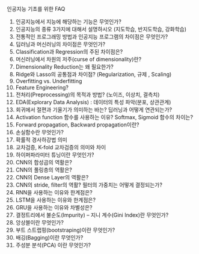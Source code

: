 인공지능 기초를 위한 FAQ

1. 인공지능에서 지능에 해당하는 기능은 무엇인가?
2. 인공지능의 종류 3가지에 대해서 설명하시오 (지도학습, 반지도학습, 강화학습)
3. 전통적인 프로그래밍 방법과 인공지능 프로그램의 차이점은 무엇인가?
4. 딥러닝과 머신러닝의 차이점은 무엇인가?
5. Classification과 Regression의 주된 차이점은?
6. 머신러닝에서 차원의 저주(curse of dimensionality)란?
7. Dimensionality Reduction는 왜 필요한가?
8. Ridge와 Lasso의 공통점과 차이점? (Regularization, 규제 , Scaling)
9. Overfitting vs. Underfitting
10. Feature Engineering?
11. 전처리(Preprocessing)의 목적과 방법? (노이즈, 이상치, 결측치)
12. EDA(Explorary Data Analysis) : 데이터의 특성 파악(분포, 상관관계)
13. 회귀에서 절편과 기울기가 의미하는 바는? 딥러닝과 어떻게 연관되는가?
14. Activation function 함수를 사용하는 이유? Softmax, Sigmoid 함수의 차이는? 
15. Forward propagation, Backward propagation이란?
16. 손실함수란 무엇인가?
17. 확률적 경사하강법 의미
18. 교차검증, K-fold 교차검증의 의미와 차이
19. 하이퍼파라미터 튜닝이란 무엇인가?
20. CNN의 합성곱의 역활은?
21. CNN의 풀링층의 역활은?
22. CNN의 Dense Layer의 역활은?
23. CNN의 stride, filter의 역활? 필터의 가중치는 어떻게 결정되는가?
24. RNN을 사용하는 이유와 한계점은?
25. LSTM을 사용하는 이유와 한계점은?
26. GRU을 사용하는 이유와 차별성은?
27. 결정트리에서  불순도(Impurity) – 지니 계수(Gini Index)란 무엇인가?
28. 앙상블이란 무엇인가?
29. 부트 스트랩핑(bootstraping)이란 무엇인가?
30. 배깅(Bagging)이란 무엇인가?
31. 주성분 분석(PCA) 이란 무엇인가?

